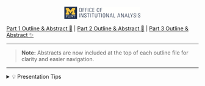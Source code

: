 <p align="center">
  <img src="../images/logo_IA.jpg" alt="Conference Logo" width="200"/>
</p>

[Part 1 Outline & Abstract 🤖](part1_outline.md) | [Part 2 Outline & Abstract 🔗](part2_outline.md) | [Part 3 Outline & Abstract ✨](part3_outline.md)

---

> **Note:** Abstracts are now included at the top of each outline file for clarity and easier navigation.

---

<details>
  <summary>💡 Presentation Tips</summary>
  <ul>
    <li>Use the outlines above for a step-by-step, emoji-enhanced walkthrough.</li>
    <li>Open <a href="../SLIDES.md">SLIDES.md</a> for a slide-style experience (works with Marp or as a readable Markdown file).</li>
    <li>See the <a href="../.github/PRESENTATION_GUIDE.md">Presentation Guide</a> for more creative ideas.</li>
    <li>Join the <a href="../.github/DISCUSSIONS.md">Discussions</a> for Q&A and collaboration.</li>
    <li>Watch the <a href="../.github/assets/demo.gif">demo GIF</a> for a workflow example.</li>
  </ul>
</details>
